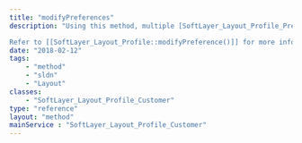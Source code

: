 ```yaml
---
title: "modifyPreferences"
description: "Using this method, multiple [SoftLayer_Layout_Profile_Preference](reference/datatypes/SoftLayer_Layout_Profile_Preference) objects may be updated at once. 

Refer to [[SoftLayer_Layout_Profile::modifyPreference()]] for more information. "
date: "2018-02-12"
tags:
    - "method"
    - "sldn"
    - "Layout"
classes:
    - "SoftLayer_Layout_Profile_Customer"
type: "reference"
layout: "method"
mainService : "SoftLayer_Layout_Profile_Customer"
---
```

